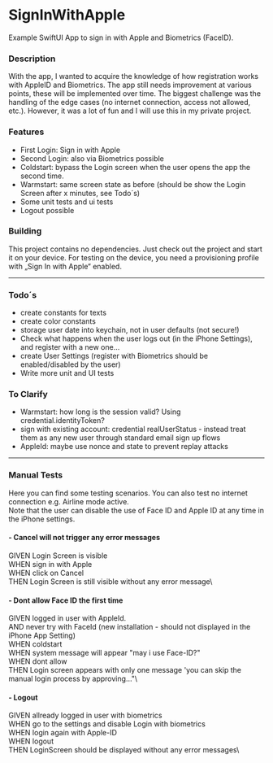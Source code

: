 # SignInWithApple

Example SwiftUI App to sign in with Apple and Biometrics (FaceID).

### Description
With the app, I wanted to acquire the knowledge of how registration works with AppleID and Biometrics.
The app still needs improvement at various points, these will be implemented over time.
The biggest challenge was the handling of the edge cases (no internet connection, access not allowed, etc.).
However, it was a lot of fun and I will use this in my private project.

### Features
* First Login: Sign in with Apple
* Second Login: also via Biometrics possible
* Coldstart: bypass the Login screen when the user opens the app the second time.
* Warmstart: same screen state as before (should be show the Login Screen after x minutes, see Todo´s)
* Some unit tests and ui tests
* Logout possible

### Building

This project contains no dependencies. Just check out the project and start it on your device.
For testing on the device, you need a provisioning profile with „Sign In with Apple“ enabled.

---

### Todo´s
* create constants for texts
* create color constants
* storage user date into keychain, not in user defaults (not secure!)
* Check what happens when the user logs out (in the iPhone Settings), and register with a new one...
* create User Settings (register with Biometrics should be enabled/disabled by the user)
* Write more unit and UI tests

### To Clarify
* Warmstart: how long is the session valid? Using credential.identityToken?
* sign with existing account: credential realUserStatus - instead treat them as any new user through standard email sign up flows
* AppleId: maybe use nonce and state to prevent replay attacks

---

### Manual Tests
Here you can find some testing scenarios. You can also test no internet connection e.g. Airline mode active.\
Note that the user can disable the use of Face ID and Apple ID at any time in the iPhone settings.

#### - Cancel will not trigger any error messages
GIVEN Login Screen is visible\
WHEN sign in with Apple\
WHEN click on Cancel\
THEN Login Screen is still visible without any error message\

#### - Dont allow Face ID the first time
GIVEN logged in user with AppleId.\
AND never try  with FaceId (new installation - should not displayed in the iPhone App Setting)\
WHEN coldstart\
WHEN system message will appear "may i use Face-ID?"\
WHEN dont allow\
THEN Login screen appears with only one message 'you can skip the manual login process by approving..."\

#### - Logout
GIVEN allready logged in user with biometrics\
WHEN go to the settings and disable Login with biometrics\
WHEN login again with Apple-ID\
WHEN logout\
THEN LoginScreen should be displayed without any error messages\
